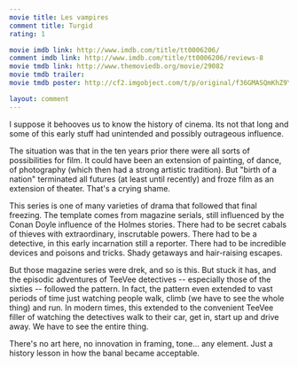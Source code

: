 ```yaml
---
movie title: Les vampires
comment title: Turgid
rating: 1

movie imdb link: http://www.imdb.com/title/tt0006206/
comment imdb link: http://www.imdb.com/title/tt0006206/reviews-8
movie tmdb link: http://www.themoviedb.org/movie/29082
movie tmdb trailer: 
movie tmdb poster: http://cf2.imgobject.com/t/p/original/f36GMASQmKhZ9YN1WFSCT7kT7np.jpg

layout: comment
---
```


I suppose it behooves us to know the history of cinema. Its not that long and some of this early stuff had unintended and possibly outrageous influence.

The situation was that in the ten years prior there were all sorts of possibilities for film. It could have been an extension of painting, of dance, of photography (which then had a strong artistic tradition). But "birth of a nation" terminated all futures (at least until recently) and froze film as an extension of theater. That's a crying shame.

This series is one of many varieties of drama that followed that final freezing. The template comes from magazine serials, still influenced by the Conan Doyle influence of the Holmes stories. There had to be secret cabals of thieves with extraordinary, inscrutable powers. There had to be a detective, in this early incarnation still a reporter. There had to be incredible devices and poisons and tricks. Shady getaways and hair-raising escapes.

But those magazine series were drek, and so is this. But stuck it has, and the episodic adventures of TeeVee detectives -- especially those of the sixties -- followed the pattern. In fact, the pattern even extended to vast periods of time just watching people walk, climb (we have to see the whole thing) and run. In modern times, this extended to the convenient TeeVee filler of watching the detectives walk to their car, get in, start up and drive away. We have to see the entire thing. 

There's no art here, no innovation in framing, tone... any element. Just a history lesson in how the banal became acceptable.